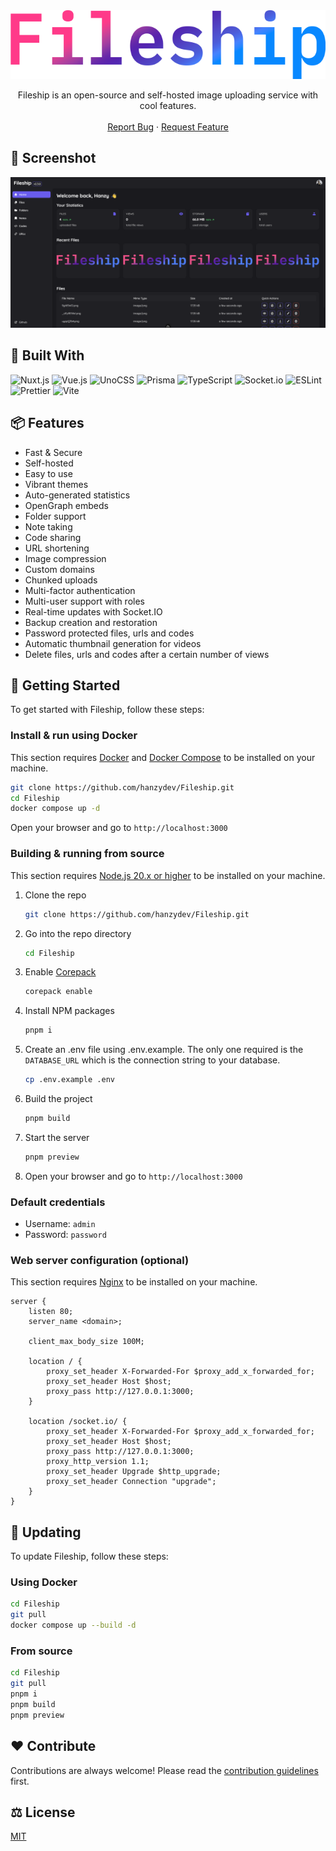 <div align="center">
  <a href="https://github.com/hanzydev/Fileship">
    <img src="banner.png" alt="Fileship" width="550" height="110">
  </a>

  <p align="center">
    Fileship is an open-source and self-hosted image uploading service with cool features.
    <br />
    <br />
    <a href="https://github.com/hanzydev/Fileship/issues">Report Bug</a>
    ·
    <a href="https://github.com/hanzydev/Fileship/issues">Request Feature</a>
  </p>
</div>

## 📸 Screenshot

<img src="public/previews/fileship-desktop.png" alt="Screenshot">

## 🧰 Built With

![Nuxt.js](https://img.shields.io/static/v1?style=for-the-badge&message=Nuxt.js&color=222222&logo=Nuxt.js&logoColor=00DC82&label=)
![Vue.js](https://img.shields.io/static/v1?style=for-the-badge&message=Vue.js&color=222222&logo=Vue.js&logoColor=4FC08D&label=)
![UnoCSS](https://img.shields.io/static/v1?style=for-the-badge&message=UnoCSS&color=333333&logo=UnoCSS&logoColor=FFFFFF&label=)
![Prisma](https://img.shields.io/static/v1?style=for-the-badge&message=Prisma&color=2D3748&logo=Prisma&logoColor=FFFFFF&label=)
![TypeScript](https://img.shields.io/static/v1?style=for-the-badge&message=TypeScript&color=3178C6&logo=TypeScript&logoColor=FFFFFF&label=)
![Socket.io](https://img.shields.io/static/v1?style=for-the-badge&message=Socket.io&color=010101&logo=Socket.io&logoColor=FFFFFF&label=)
![ESLint](https://img.shields.io/static/v1?style=for-the-badge&message=ESLint&color=4B32C3&logo=ESLint&logoColor=FFFFFF&label=)
![Prettier](https://img.shields.io/static/v1?style=for-the-badge&message=Prettier&color=222222&logo=Prettier&logoColor=F7B93E&label=)
![Vite](https://img.shields.io/static/v1?style=for-the-badge&message=Vite&color=646CFF&logo=Vite&logoColor=FFFFFF&label=)

## 📦 Features

- Fast & Secure
- Self-hosted
- Easy to use
- Vibrant themes
- Auto-generated statistics
- OpenGraph embeds
- Folder support
- Note taking
- Code sharing
- URL shortening
- Image compression
- Custom domains
- Chunked uploads
- Multi-factor authentication
- Multi-user support with roles
- Real-time updates with Socket.IO
- Backup creation and restoration
- Password protected files, urls and codes
- Automatic thumbnail generation for videos
- Delete files, urls and codes after a certain number of views

## 🚀 Getting Started

To get started with Fileship, follow these steps:

### Install & run using Docker

This section requires [Docker](https://www.docker.com/) and [Docker Compose](https://docs.docker.com/compose/) to be installed on your machine.

```sh
git clone https://github.com/hanzydev/Fileship.git
cd Fileship
docker compose up -d
```

Open your browser and go to `http://localhost:3000`

### Building & running from source

This section requires [Node.js 20.x or higher](https://nodejs.org/) to be installed on your machine.

1. Clone the repo
    ```sh
    git clone https://github.com/hanzydev/Fileship.git
    ```
2. Go into the repo directory
    ```sh
    cd Fileship
    ```
3. Enable [Corepack](https://github.com/nodejs/corepack)
    ```sh
    corepack enable
    ```
4. Install NPM packages
    ```sh
    pnpm i
    ```
5. Create an .env file using .env.example. The only one required is the `DATABASE_URL` which is the connection string to your database.

    ```sh
    cp .env.example .env
    ```

6. Build the project
    ```sh
    pnpm build
    ```
7. Start the server
    ```sh
    pnpm preview
    ```
8. Open your browser and go to `http://localhost:3000`

### Default credentials

- Username: `admin`
- Password: `password`

### Web server configuration (optional)

This section requires [Nginx](https://nginx.org/) to be installed on your machine.

```nginx
server {
    listen 80;
    server_name <domain>;

    client_max_body_size 100M;

    location / {
        proxy_set_header X-Forwarded-For $proxy_add_x_forwarded_for;
        proxy_set_header Host $host;
        proxy_pass http://127.0.0.1:3000;
    }

    location /socket.io/ {
        proxy_set_header X-Forwarded-For $proxy_add_x_forwarded_for;
        proxy_set_header Host $host;
        proxy_pass http://127.0.0.1:3000;
        proxy_http_version 1.1;
        proxy_set_header Upgrade $http_upgrade;
        proxy_set_header Connection "upgrade";
    }
}
```

## 🔄 Updating

To update Fileship, follow these steps:

### Using Docker

```sh
cd Fileship
git pull
docker compose up --build -d
```

### From source

```sh
cd Fileship
git pull
pnpm i
pnpm build
pnpm preview
```

## ❤️ Contribute

Contributions are always welcome! Please read the [contribution guidelines](CONTRIBUTING.md) first.

## ⚖️ License

[MIT](LICENSE)
